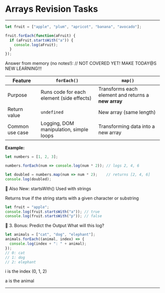# Arrays Revision Tasks

---

```js
let fruit = ["apple", "plum", "apricot", "banana", "avocado"];

fruit.forEach(function(aFruit) {
  if (aFruit.startsWith("a")) {
    console.log(aFruit);
  }
});
```

Answer from memory (no notes!): // NOT COVERED YET! MAKE TODAY@S NEW LEARNING!!!

| Feature         | `forEach()`                               | `map()`                                             |
| --------------- | ----------------------------------------- | --------------------------------------------------- |
| Purpose         | Runs code for each element (side effects) | Transforms each element and returns a **new array** |
| Return value    | `undefined`                               | New array (same length)                             |
| Common use case | Logging, DOM manipulation, simple loops   | Transforming data into a new array                  |

**Example:**
```js
let numbers = [1, 2, 3];

numbers.forEach(num => console.log(num * 2)); // logs 2, 4, 6

let doubled = numbers.map(num => num * 2);    // returns [2, 4, 6]
console.log(doubled);
```

📘 Also New: startsWith()
Used with strings

Returns true if the string starts with a given character or substring
```js
let fruit = "apple";
console.log(fruit.startsWith("a")); // true
console.log(fruit.startsWith("p")); // false
```


🧪 3. Bonus: Predict the Output
What will this log?
```js
let animals = ["cat", "dog", "elephant"];
animals.forEach((animal, index) => {
  console.log(index + ": " + animal);
});
// 0: cat  
// 1: dog  
// 2: elephant
```
i is the index (0, 1, 2)

a is the animal

---